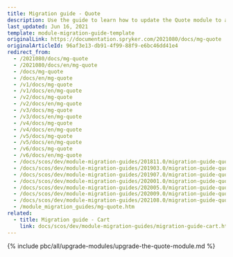 ```yaml
---
title: Migration guide - Quote
description: Use the guide to learn how to update the Quote module to a newer version.
last_updated: Jun 16, 2021
template: module-migration-guide-template
originalLink: https://documentation.spryker.com/2021080/docs/mg-quote
originalArticleId: 96af3e13-db91-4f99-88f9-e6bc46dd41e4
redirect_from:
  - /2021080/docs/mg-quote
  - /2021080/docs/en/mg-quote
  - /docs/mg-quote
  - /docs/en/mg-quote
  - /v1/docs/mg-quote
  - /v1/docs/en/mg-quote
  - /v2/docs/mg-quote
  - /v2/docs/en/mg-quote
  - /v3/docs/mg-quote
  - /v3/docs/en/mg-quote
  - /v4/docs/mg-quote
  - /v4/docs/en/mg-quote
  - /v5/docs/mg-quote
  - /v5/docs/en/mg-quote
  - /v6/docs/mg-quote
  - /v6/docs/en/mg-quote
  - /docs/scos/dev/module-migration-guides/201811.0/migration-guide-quote.html
  - /docs/scos/dev/module-migration-guides/201903.0/migration-guide-quote.html
  - /docs/scos/dev/module-migration-guides/201907.0/migration-guide-quote.html
  - /docs/scos/dev/module-migration-guides/202001.0/migration-guide-quote.html
  - /docs/scos/dev/module-migration-guides/202005.0/migration-guide-quote.html
  - /docs/scos/dev/module-migration-guides/202009.0/migration-guide-quote.html
  - /docs/scos/dev/module-migration-guides/202108.0/migration-guide-quote.html
  - /module_migration_guides/mg-quote.htm
related:
  - title: Migration guide - Cart
    link: docs/scos/dev/module-migration-guides/migration-guide-cart.html
---
```


{% include pbc/all/upgrade-modules/upgrade-the-quote-module.md %} <!-- To edit, see /_includes/pbc/all/upgrade-modules/upgrade-the-quote-module.md -->
